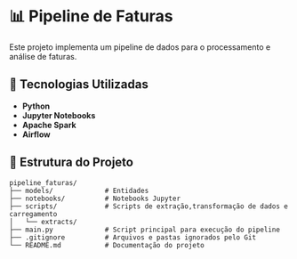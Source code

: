 # 📊 Pipeline de Faturas

Este projeto implementa um pipeline de dados para o processamento e análise de faturas.

## 🚀 Tecnologias Utilizadas

- **Python**
- **Jupyter Notebooks**
- **Apache Spark** 
- **Airflow**

## 📁 Estrutura do Projeto

```plaintext
pipeline_faturas/
├── models/             # Entidades
├── notebooks/          # Notebooks Jupyter
├── scripts/            # Scripts de extração,transformação de dados e carregamento
│   └── extracts/
├── main.py             # Script principal para execução do pipeline
├── .gitignore          # Arquivos e pastas ignorados pelo Git
└── README.md           # Documentação do projeto


